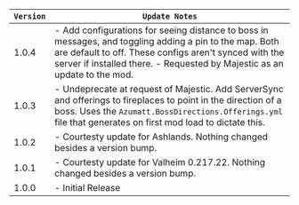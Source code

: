 | `Version` | `Update Notes`                                                                                                                                                                                                                                |
|-----------|-----------------------------------------------------------------------------------------------------------------------------------------------------------------------------------------------------------------------------------------------|
| 1.0.4     | - Add configurations for seeing distance to boss in messages, and toggling adding a pin to the map. Both are default to off. These configs aren't synced with the server if installed there. - Requested by Majestic as an update to the mod. |
| 1.0.3     | - Undeprecate at request of Majestic. Add ServerSync and offerings to fireplaces to point in the direction of a boss. Uses the `Azumatt.BossDirections.Offerings.yml` file that generates on first mod load to dictate this.                  |
| 1.0.2     | - Courtesty update for Ashlands. Nothing changed besides a version bump.                                                                                                                                                                      |
| 1.0.1     | - Courtesty update for Valheim 0.217.22. Nothing changed besides a version bump.                                                                                                                                                              |
| 1.0.0     | - Initial Release                                                                                                                                                                                                                             |